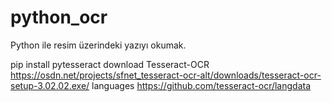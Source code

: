 # python_ocr
Python ile resim üzerindeki yazıyı okumak.

pip install pytesseract
download Tesseract-OCR https://osdn.net/projects/sfnet_tesseract-ocr-alt/downloads/tesseract-ocr-setup-3.02.02.exe/
languages https://github.com/tesseract-ocr/langdata
